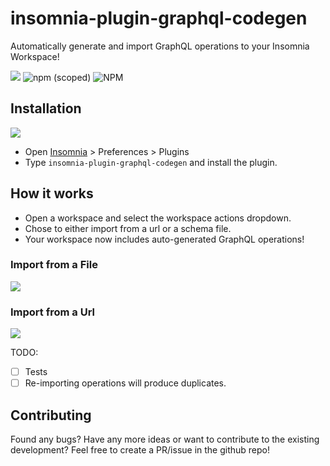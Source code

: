 # insomnia-plugin-graphql-codegen

Automatically generate and import GraphQL operations to your Insomnia Workspace!

![](./cover.svg)
![npm (scoped)](https://img.shields.io/npm/v/insomnia-plugin-graphql-codegen?label=NPM) ![NPM](https://img.shields.io/npm/l/insomnia-plugin-graphql-codegen)

## Installation

![](./docs/installation.gif)
- Open [Insomnia](https://insomnia.rest/) > Preferences > Plugins
- Type `insomnia-plugin-graphql-codegen` and install the plugin.

## How it works

- Open a workspace and select the workspace actions dropdown.
- Chose to either import from a url or a schema file.
- Your workspace now includes auto-generated GraphQL operations!

### Import from a File

![](./docs/graphql-codegen-import-file.gif)
### Import from a Url

![](./docs/graphql-codegen-import-url.gif)

TODO:
- [ ] Tests
- [ ] Re-importing operations will produce duplicates. 

## Contributing
Found any bugs? Have any more ideas or want to contribute to the existing development?
Feel free to create a PR/issue in the github repo!
